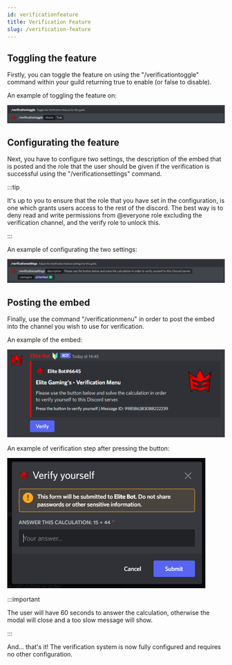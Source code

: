 ```yaml
---
id: verificationfeature
title: Verification Feature
slug: /verification-feature
---
```


## Toggling the feature

Firstly, you can toggle the feature on using the "/verificationtoggle" command within your guild returning true to enable (or false to disable).

An example of toggling the feature on:

![img](../static/img/verificationtoggle-example.png)

## Configurating the feature

Next, you have to configure two settings, the description of the embed that is posted and the role that the user should be given if the verification is successful using the "/verificationsettings" command.

:::tip

It's up to you to ensure that the role that you have set in the configuration, is one which grants users access to the rest of the discord. The best way is to deny read and write permissions from @everyone role excluding the verification channel, and the verify role to unlock this.

:::

An example of configurating the two settings:

![img](../static/img/verificationsettings-example.png)

## Posting the embed

Finally, use the command "/verificationmenu" in order to post the embed into the channel you wish to use for verification.

An example of the embed:

![img](../static/img/verificationmenu-embed.png)

An example of verification step after pressing the button:

![img](../static/img/verificationmenu-modal.png)

:::important

The user will have 60 seconds to answer the calculation, otherwise the modal will close and a too slow message will show.

:::

And... that's it! The verification system is now fully configured and requires no other configuration.